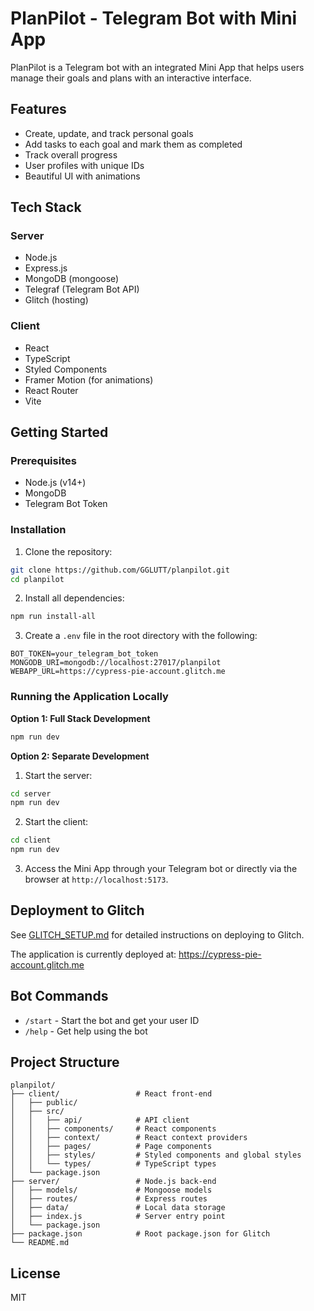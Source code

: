 # PlanPilot - Telegram Bot with Mini App

PlanPilot is a Telegram bot with an integrated Mini App that helps users manage their goals and plans with an interactive interface.

## Features

- Create, update, and track personal goals
- Add tasks to each goal and mark them as completed
- Track overall progress
- User profiles with unique IDs
- Beautiful UI with animations

## Tech Stack

### Server
- Node.js
- Express.js
- MongoDB (mongoose)
- Telegraf (Telegram Bot API)
- Glitch (hosting)

### Client
- React
- TypeScript
- Styled Components
- Framer Motion (for animations)
- React Router
- Vite

## Getting Started

### Prerequisites
- Node.js (v14+)
- MongoDB
- Telegram Bot Token

### Installation

1. Clone the repository:
```bash
git clone https://github.com/GGLUTT/planpilot.git
cd planpilot
```

2. Install all dependencies:
```bash
npm run install-all
```

3. Create a `.env` file in the root directory with the following:
```
BOT_TOKEN=your_telegram_bot_token
MONGODB_URI=mongodb://localhost:27017/planpilot
WEBAPP_URL=https://cypress-pie-account.glitch.me
```

### Running the Application Locally

**Option 1: Full Stack Development**
```bash
npm run dev
```

**Option 2: Separate Development**
1. Start the server:
```bash
cd server
npm run dev
```

2. Start the client:
```bash
cd client
npm run dev
```

3. Access the Mini App through your Telegram bot or directly via the browser at `http://localhost:5173`.

## Deployment to Glitch

See [GLITCH_SETUP.md](GLITCH_SETUP.md) for detailed instructions on deploying to Glitch.

The application is currently deployed at: https://cypress-pie-account.glitch.me

## Bot Commands

- `/start` - Start the bot and get your user ID
- `/help` - Get help using the bot

## Project Structure

```
planpilot/
├── client/                 # React front-end
│   ├── public/
│   ├── src/
│   │   ├── api/            # API client
│   │   ├── components/     # React components
│   │   ├── context/        # React context providers
│   │   ├── pages/          # Page components
│   │   ├── styles/         # Styled components and global styles
│   │   └── types/          # TypeScript types
│   └── package.json
├── server/                 # Node.js back-end
│   ├── models/             # Mongoose models
│   ├── routes/             # Express routes
│   ├── data/               # Local data storage
│   ├── index.js            # Server entry point
│   └── package.json
├── package.json            # Root package.json for Glitch
└── README.md
```

## License

MIT 
